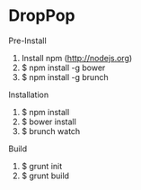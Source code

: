 DropPop
==========================

Pre-Install

1. Install npm (http://nodejs.org)
2. $ npm install -g bower
3. $ npm install -g brunch

Installation

1. $ npm install
2. $ bower install
3. $ brunch watch

Build

1. $ grunt init
2. $ grunt build
